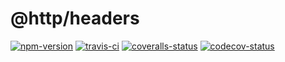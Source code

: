 
# @http/headers

[![npm-version]][npm] [![travis-ci]][travis] [![coveralls-status]][coveralls] [![codecov-status]][codecov]




  [npm-version]: http://img.shields.io/npm/v/@http/headers.svg?style=flat-square (NPM Package Version)
  [travis-ci]: https://img.shields.io/travis/httpjs/headers/master.svg?style=flat-square (Build Status - Travis CI)
  [coveralls-status]: https://img.shields.io/coveralls/httpjs/headers.svg?style=flat-square (Test Coverage - Coveralls)
  [codecov-status]: https://img.shields.io/codecov/c/github/httpjs/headers.svg?style=flat-square (Test Coverage - Codecov)

  [npm]: https://www.npmjs.com/package/@http/headers
  [travis]: https://travis-ci.org/https/headers
  [coveralls]: https://coveralls.io/r/httpjs/headers?branch=master
  [codecov]: https://codecov.io/github/httpjs/headers?branch=master

